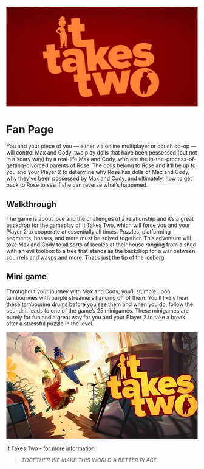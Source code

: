 ![ItTakesTwo-logo](img/logo-ItTakesTwo.png)

# Fan Page

You and your piece of you — either via online multiplayer or couch co-op — will control Max and Cody, two play dolls that have been possessed (but not in a scary way) by a real-life Max and Cody, who are the in-the-process-of-getting-divorced parents of Rose. The dolls belong to Rose and it’ll be up to you and your Player 2 to determine why Rose has dolls of Max and Cody, why they’ve been possessed by Max and Cody, and ultimately, how to get back to Rose to see if she can reverse what’s happened.

## Walkthrough

The game is about love and the challenges of a relationship and it’s a great backdrop for the gameplay of It Takes Two, which will force you and your Player 2 to cooperate at essentially all times. Puzzles, platforming segments, bosses, and more must be solved together. This adventure will take Max and Cody to all sorts of locales at their house ranging from a shed with an evil toolbox to a tree that stands as the backdrop for a war between squirrels and wasps and more. That’s just the tip of the iceberg.

## Mini game

Throughout your journey with Max and Cody, you’ll stumble upon tambourines with purple streamers hanging off of them. You’ll likely hear these tambourine drums before you see them and when you do, follow the sound: it leads to one of the game’s 25 minigames. These minigames are purely for fun and a great way for you and your Player 2 to take a break after a stressful puzzle in the level.

![ItTakesTwo](img/ItTakesTwo-logo.jpg)

It Takes Two - [for more information](https://www.ign.com/wikis/it-takes-two/)

>_*TOGETHER WE MAKE THIS WORLD A BETTER PLACE*_ 